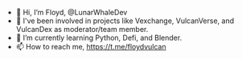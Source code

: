 - 👋 Hi, I’m Floyd, @LunarWhaleDev
- 👀 I've been involved in projects like Vexchange, VulcanVerse, and VulcanDex as moderator/team member.
- 🌱 I’m currently learning Python, Defi, and Blender.
- 📫 How to reach me, https://t.me/floydvulcan

<!---
LunarWhaleDev/LunarWhaleDev is a ✨ special ✨ repository because its `README.md` (this file) appears on your GitHub profile.
You can click the Preview link to take a look at your changes.
--->
